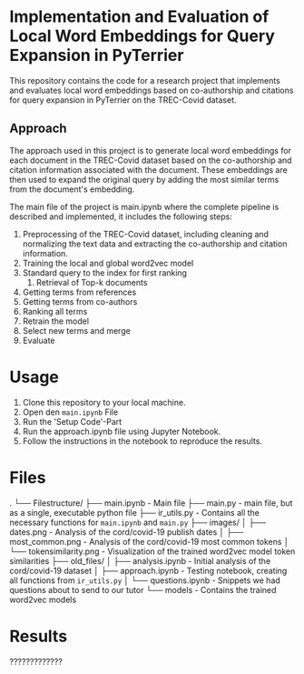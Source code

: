 # Implementation and Evaluation of Local Word Embeddings for Query Expansion in PyTerrier

This repository contains the code for a research project that implements and evaluates local word embeddings based on co-authorship and citations for query expansion in PyTerrier on the TREC-Covid dataset.

## Approach
The approach used in this project is to generate local word embeddings for each document in the TREC-Covid dataset based on the co-authorship and citation information associated with the document. These embeddings are then used to expand the original query by adding the most similar terms from the document's embedding.

The main file of the project is main.ipynb where the complete pipeline is described and implemented, it includes the following steps:

1. Preprocessing of the TREC-Covid dataset, including cleaning and normalizing the text data and extracting the co-authorship and citation information.
2. Training the local and global word2vec model
3. Standard query to the index for first ranking
   1. Retrieval of Top-k documents
4. Getting terms from references
5. Getting terms from co-authors
6. Ranking all terms
7. Retrain the model
8. Select new terms and merge
9. Evaluate

# Usage
1. Clone this repository to your local machine.
2. Open den `main.ipynb` File
3. Run the 'Setup Code'-Part
4. Run the approach.ipynb file using Jupyter Notebook.
5. Follow the instructions in the notebook to reproduce the results.


# Files
.
└── Filestructure/
    ├── main.ipynb - Main file
    ├── main.py - main file, but as a single, executable python file
    ├── ir_utils.py - Contains all the necessary functions for `main.ipynb` and `main.py`
    ├── images/
    │   ├── dates.png - Analysis of the cord/covid-19 publish dates
    │   ├── most_common.png - Analysis of the cord/covid-19 most common tokens
    │   └── tokensimilarity.png - Visualization of the trained word2vec model token similarities
    ├── old_files/
    │   ├── analysis.ipynb - Initial analysis of the cord/covid-19 dataset
    │   ├── approach.ipynb - Testing notebook, creating all functions from `ir_utils.py`
    │   └── questions.ipynb - Snippets we had questions about to send to our tutor
    └── models - Contains the trained word2vec models



# Results
?????????????